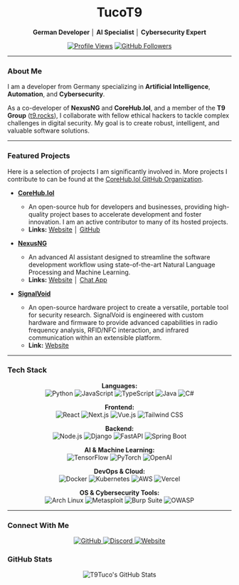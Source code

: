 <div align="center">

# TucoT9
**German Developer │ AI Specialist │ Cybersecurity Expert**

<p>
  <a href="https://github.com/T9Tuco"><img src="https://komarev.com/ghpvc/?username=T9Tuco&color=4c566a&style=for-the-badge" alt="Profile Views"/></a>
  <a href="https://github.com/T9Tuco?tab=followers"><img src="https://img.shields.io/github/followers/T9Tuco?style=for-the-badge&color=4c566a&logo=github" alt="GitHub Followers"/></a>
</p>

</div>

---

### About Me

I am a developer from Germany specializing in **Artificial Intelligence**, **Automation**, and **Cybersecurity**.

As a co-developer of **NexusNG** and **CoreHub.lol**, and a member of the **T9 Group** ([t9.rocks](https://t9.rocks)), I collaborate with fellow ethical hackers to tackle complex challenges in digital security. My goal is to create robust, intelligent, and valuable software solutions.

---

### Featured Projects

Here is a selection of projects I am significantly involved in. More projects I contribute to can be found at the [CoreHub.lol GitHub Organization](https://github.com/corehub-lol).

* **[CoreHub.lol](https://corehub.lol/)**
    * An open-source hub for developers and businesses, providing high-quality project bases to accelerate development and foster innovation. I am an active contributor to many of its hosted projects.
    * **Links:** [Website](https://corehub.lol/) │ [GitHub](https://github.com/corehub-lol)

* **[NexusNG](https://nexusng.site/)**
    * An advanced AI assistant designed to streamline the software development workflow using state-of-the-art Natural Language Processing and Machine Learning.
    * **Links:** [Website](https://nexusng.site/) │ [Chat App](https://nexusng.de/)

* **[SignalVoid](https://signalvoid.org/)**
    * An open-source hardware project to create a versatile, portable tool for security research. SignalVoid is engineered with custom hardware and firmware to provide advanced capabilities in radio frequency analysis, RFID/NFC interaction, and infrared communication within an extensible platform.
    * **Link:** [Website](https://signalvoid.org/)

---

### Tech Stack

<div align="center">
<p>
  <strong>Languages:</strong><br>
  <img src="https://img.shields.io/badge/Python-3776AB?style=for-the-badge&logo=python&logoColor=white" alt="Python"/>
  <img src="https://img.shields.io/badge/JavaScript-F7DF1E?style=for-the-badge&logo=javascript&logoColor=black" alt="JavaScript"/>
  <img src="https://img.shields.io/badge/TypeScript-3178C6?style=for-the-badge&logo=typescript&logoColor=white" alt="TypeScript"/>
  <img src="https://img.shields.io/badge/Java-007396?style=for-the-badge&logo=java&logoColor=white" alt="Java"/>
  <img src="https://img.shields.io/badge/C%23-239120?style=for-the-badge&logo=c-sharp&logoColor=white" alt="C#"/>
</p>
<p>
  <strong>Frontend:</strong><br>
  <img src="https://img.shields.io/badge/React-61DAFB?style=for-the-badge&logo=react&logoColor=black" alt="React"/>
  <img src="https://img.shields.io/badge/Next.js-000000?style=for-the-badge&logo=next.js&logoColor=white" alt="Next.js"/>
  <img src="https://img.shields.io/badge/Vue.js-4FC08D?style=for-the-badge&logo=vue.js&logoColor=white" alt="Vue.js"/>
  <img src="https://img.shields.io/badge/Tailwind_CSS-38B2AC?style=for-the-badge&logo=tailwind-css&logoColor=white" alt="Tailwind CSS"/>
</p>
<p>
  <strong>Backend:</strong><br>
  <img src="https://img.shields.io/badge/Node.js-339933?style=for-the-badge&logo=node.js&logoColor=white" alt="Node.js"/>
  <img src="https://img.shields.io/badge/Django-092E20?style=for-the-badge&logo=django&logoColor=white" alt="Django"/>
  <img src="https://img.shields.io/badge/FastAPI-009688?style=for-the-badge&logo=fastapi&logoColor=white" alt="FastAPI"/>
  <img src="https://img.shields.io/badge/Spring_Boot-6DB33F?style=for-the-badge&logo=spring-boot&logoColor=white" alt="Spring Boot"/>
</p>
<p>
  <strong>AI & Machine Learning:</strong><br>
  <img src="https://img.shields.io/badge/TensorFlow-FF6F00?style=for-the-badge&logo=tensorflow&logoColor=white" alt="TensorFlow"/>
  <img src="https://img.shields.io/badge/PyTorch-EE4C2C?style=for-the-badge&logo=pytorch&logoColor=white" alt="PyTorch"/>
  <img src="https://img.shields.io/badge/OpenAI-412991?style=for-the-badge&logo=openai&logoColor=white" alt="OpenAI"/>
</p>
<p>
  <strong>DevOps & Cloud:</strong><br>
  <img src="https://img.shields.io/badge/Docker-2496ED?style=for-the-badge&logo=docker&logoColor=white" alt="Docker"/>
  <img src="https://img.shields.io/badge/Kubernetes-326CE5?style=for-the-badge&logo=kubernetes&logoColor=white" alt="Kubernetes"/>
  <img src="https://img.shields.io/badge/AWS-232F3E?style=for-the-badge&logo=amazon-aws&logoColor=white" alt="AWS"/>
  <img src="https://img.shields.io/badge/Vercel-000000?style=for-the-badge&logo=vercel&logoColor=white" alt="Vercel"/>
</p>
<p>
  <strong>OS & Cybersecurity Tools:</strong><br>
  <img src="https://img.shields.io/badge/Arch_Linux-1793D1?style=for-the-badge&logo=arch-linux&logoColor=white" alt="Arch Linux"/>
  <img src="https://img.shields.io/badge/Metasploit-E34F26?style=for-the-badge&logo=metasploit&logoColor=white" alt="Metasploit"/>
  <img src="https://img.shields.io/badge/Burp_Suite-FF6633?style=for-the-badge&logo=burp-suite&logoColor=white" alt="Burp Suite"/>
  <img src="https://img.shields.io/badge/OWASP-000000?style=for-the-badge&logo=owasp&logoColor=white" alt="OWASP"/>
</p>
</div>

---

### Connect With Me

<div align="center">
<p>
  <a href="https://github.com/T9Tuco">
    <img src="https://img.shields.io/badge/GitHub-181717?style=for-the-badge&logo=github&logoColor=white" alt="GitHub"/>
  </a>
  <a href="https://discord.com/users/718832241127718915">
    <img src="https://img.shields.io/badge/Discord-7289DA?style=for-the-badge&logo=discord&logoColor=white" alt="Discord"/>
  </a>
  <a href="https://tucot9.com/">
    <img src="https://img.shields.io/badge/Website-4c566a?style=for-the-badge&logo=google-chrome&logoColor=white" alt="Website"/>
  </a>
</p>
</div>

### GitHub Stats

<div align="center">
  <img src="https://github-readme-stats.vercel.app/api?username=T9Tuco&show_icons=true&theme=nord&border_color=4c566a&hide_border=true" alt="T9Tuco's GitHub Stats"/>
</div>
